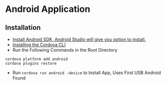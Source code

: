 # Android Application

## Installation
- [Install Android SDK, Android Studio will give you option to install.](https://developer.android.com/studio/intro/index.html)
- [Installing the Cordova CLI](https://cordova.apache.org/docs/en/latest/guide/cli/index.html#installing-the-cordova-cli)
- Run the Following Commands in the Root Directory
```
cordova platform add android
cordova plugins restore
```
- Run `cordova run android -device` to Install App, Uses First USB Android Found
